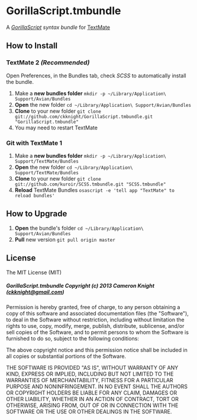 GorillaScript.tmbundle
======================

A *[GorillaScript](http://ckknight.github.io/gorillascript/) syntax bundle* for [TextMate](https://github.com/textmate/textmate)

## How to Install

### TextMate 2 *(Recommended)*

Open Preferences, in the Bundles tab, check *SCSS* to automatically install the bundle.
1. Make a **new bundles folder** `mkdir -p ~/Library/Application\ Support/Avian/Bundles`
2. **Open** the new folder `cd ~/Library/Application\ Support/Avian/Bundles`
3. **Clone** to your new folder `git clone git://github.com/ckknight/GorillaScript.tmbundle.git "GorillaScript.tmbundle"`
4. You may need to restart TextMate

### Git with TextMate 1

1. Make a **new bundles folder** `mkdir -p ~/Library/Application\ Support/TextMate/Bundles`
2. **Open** the new folder `cd ~/Library/Application\ Support/TextMate/Bundles`
3. **Clone** to your new folder `git clone git://github.com/kuroir/SCSS.tmbundle.git "SCSS.tmbundle"`
4. **Reload** TextMate Bundles `osascript -e 'tell app "TextMate" to reload bundles'`


## How to Upgrade

1. **Open** the bundle's folder `cd ~/Library/Application\ Support/Avian/Bundles`
2. **Pull** new version `git pull origin master`

## License

The MIT License (MIT)

##### GorillaScript.tmbundle Copyright (c) 2013 Cameron Knight (ckknight@gmail.com)

Permission is hereby granted, free of charge, to any person obtaining a copy
of this software and associated documentation files (the "Software"), to deal
in the Software without restriction, including without limitation the rights
to use, copy, modify, merge, publish, distribute, sublicense, and/or sell
copies of the Software, and to permit persons to whom the Software is
furnished to do so, subject to the following conditions:

The above copyright notice and this permission notice shall be included in
all copies or substantial portions of the Software.

THE SOFTWARE IS PROVIDED "AS IS", WITHOUT WARRANTY OF ANY KIND, EXPRESS OR
IMPLIED, INCLUDING BUT NOT LIMITED TO THE WARRANTIES OF MERCHANTABILITY,
FITNESS FOR A PARTICULAR PURPOSE AND NONINFRINGEMENT. IN NO EVENT SHALL THE
AUTHORS OR COPYRIGHT HOLDERS BE LIABLE FOR ANY CLAIM, DAMAGES OR OTHER
LIABILITY, WHETHER IN AN ACTION OF CONTRACT, TORT OR OTHERWISE, ARISING FROM,
OUT OF OR IN CONNECTION WITH THE SOFTWARE OR THE USE OR OTHER DEALINGS IN
THE SOFTWARE.
